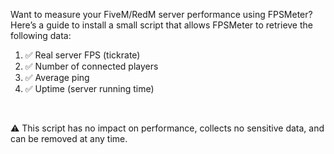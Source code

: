 <p>Want to measure your FiveM/RedM server performance using FPSMeter? Here’s a guide to install a small script that allows FPSMeter to retrieve the following data:</p>
<ol>
<li>✅ Real server FPS (tickrate)</li>
<li>✅ Number of connected players</li>
<li>✅ Average ping</li>
<li>✅ Uptime (server running time)</li>
</ol>
<br />
<p>⚠️ This script has no impact on performance, collects no sensitive data, and can be removed at any time.</p>
